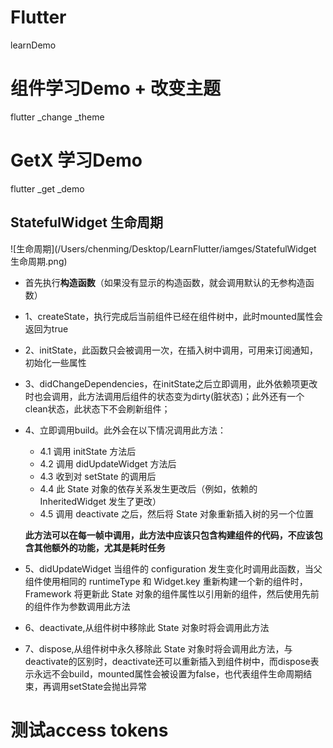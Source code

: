 # Flutter
learnDemo

# 组件学习Demo + 改变主题
flutter _change _theme

# GetX 学习Demo
flutter _get _demo

## StatefulWidget 生命周期

![生命周期](/Users/chenming/Desktop/LearnFlutter/iamges/StatefulWidget 生命周期.png)

- 首先执行**构造函数**（如果没有显示的构造函数，就会调用默认的无参构造函数）
- 1、createState，执行完成后当前组件已经在组件树中，此时mounted属性会返回为true
- 2、initState，此函数只会被调用一次，在插入树中调用，可用来订阅通知，初始化一些属性
- 3、didChangeDependencies，在initState之后立即调用，此外依赖项更改时也会调用，此方法调用后组件的状态变为dirty(脏状态)；此外还有一个clean状态，此状态下不会刷新组件；
- 4、立即调用build。此外会在以下情况调用此方法：
	- 4.1 调用 initState 方法后
	- 4.2 调用 didUpdateWidget 方法后
	- 4.3 收到对 setState 的调用后
	- 4.4 此 State 对象的依存关系发生更改后（例如，依赖的 InheritedWidget 发生了更改）
	- 4.5 调用 deactivate 之后，然后将 State 对象重新插入树的另一个位置
	
	**此方法可以在每一帧中调用，此方法中应该只包含构建组件的代码，不应该包含其他额外的功能，尤其是耗时任务**
	
- 5、didUpdateWidget
	当组件的 configuration 发生变化时调用此函数，当父组件使用相同的 runtimeType 和 Widget.key 重新构建一个新的组件时，Framework 将更新此 State 对象的组件属性以引用新的组件，然后使用先前的组件作为参数调用此方法

- 6、deactivate,从组件树中移除此 State 对象时将会调用此方法
- 7、dispose,从组件树中永久移除此 State 对象时将会调用此方法，与deactivate的区别时，deactivate还可以重新插入到组件树中，而dispose表示永远不会build，mounted属性会被设置为false，也代表组件生命周期结束，再调用setState会抛出异常

# 测试access tokens

